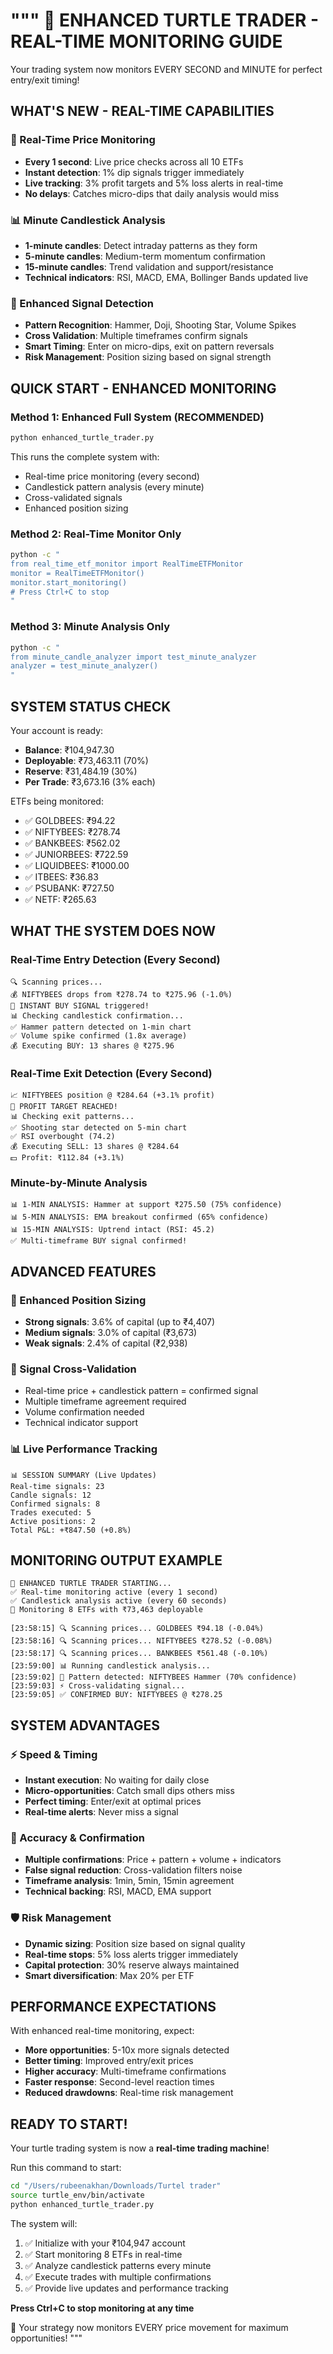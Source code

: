"""
🚀 ENHANCED TURTLE TRADER - REAL-TIME MONITORING GUIDE
====================================================

Your trading system now monitors EVERY SECOND and MINUTE for perfect entry/exit timing!

## WHAT'S NEW - REAL-TIME CAPABILITIES

### 🔄 Real-Time Price Monitoring
- **Every 1 second**: Live price checks across all 10 ETFs
- **Instant detection**: 1% dip signals trigger immediately 
- **Live tracking**: 3% profit targets and 5% loss alerts in real-time
- **No delays**: Catches micro-dips that daily analysis would miss

### 📊 Minute Candlestick Analysis  
- **1-minute candles**: Detect intraday patterns as they form
- **5-minute candles**: Medium-term momentum confirmation
- **15-minute candles**: Trend validation and support/resistance
- **Technical indicators**: RSI, MACD, EMA, Bollinger Bands updated live

### 🎯 Enhanced Signal Detection
- **Pattern Recognition**: Hammer, Doji, Shooting Star, Volume Spikes
- **Cross Validation**: Multiple timeframes confirm signals
- **Smart Timing**: Enter on micro-dips, exit on pattern reversals
- **Risk Management**: Position sizing based on signal strength

## QUICK START - ENHANCED MONITORING

### Method 1: Enhanced Full System (RECOMMENDED)
```bash
python enhanced_turtle_trader.py
```
This runs the complete system with:
- Real-time price monitoring (every second)
- Candlestick pattern analysis (every minute) 
- Cross-validated signals
- Enhanced position sizing

### Method 2: Real-Time Monitor Only
```bash
python -c "
from real_time_etf_monitor import RealTimeETFMonitor
monitor = RealTimeETFMonitor()
monitor.start_monitoring()
# Press Ctrl+C to stop
"
```

### Method 3: Minute Analysis Only
```bash
python -c "
from minute_candle_analyzer import test_minute_analyzer
analyzer = test_minute_analyzer()
"
```

## SYSTEM STATUS CHECK

Your account is ready:
- **Balance**: ₹104,947.30 
- **Deployable**: ₹73,463.11 (70%)
- **Reserve**: ₹31,484.19 (30%)
- **Per Trade**: ₹3,673.16 (3% each)

ETFs being monitored:
- ✅ GOLDBEES: ₹94.22
- ✅ NIFTYBEES: ₹278.74
- ✅ BANKBEES: ₹562.02
- ✅ JUNIORBEES: ₹722.59
- ✅ LIQUIDBEES: ₹1000.00
- ✅ ITBEES: ₹36.83
- ✅ PSUBANK: ₹727.50
- ✅ NETF: ₹265.63

## WHAT THE SYSTEM DOES NOW

### Real-Time Entry Detection (Every Second)
```
🔍 Scanning prices...
💰 NIFTYBEES drops from ₹278.74 to ₹275.96 (-1.0%)
🔔 INSTANT BUY SIGNAL triggered!
📊 Checking candlestick confirmation...
✅ Hammer pattern detected on 1-min chart
✅ Volume spike confirmed (1.8x average)
💰 Executing BUY: 13 shares @ ₹275.96
```

### Real-Time Exit Detection (Every Second)  
```
📈 NIFTYBEES position @ ₹284.64 (+3.1% profit)
🔔 PROFIT TARGET REACHED!
📊 Checking exit patterns...
✅ Shooting star detected on 5-min chart  
✅ RSI overbought (74.2)
💰 Executing SELL: 13 shares @ ₹284.64
💵 Profit: ₹112.84 (+3.1%)
```

### Minute-by-Minute Analysis
```
📊 1-MIN ANALYSIS: Hammer at support ₹275.50 (75% confidence)
📊 5-MIN ANALYSIS: EMA breakout confirmed (65% confidence)  
📊 15-MIN ANALYSIS: Uptrend intact (RSI: 45.2)
✅ Multi-timeframe BUY signal confirmed!
```

## ADVANCED FEATURES

### 🎯 Enhanced Position Sizing
- **Strong signals**: 3.6% of capital (up to ₹4,407)
- **Medium signals**: 3.0% of capital (₹3,673) 
- **Weak signals**: 2.4% of capital (₹2,938)

### 🔄 Signal Cross-Validation
- Real-time price + candlestick pattern = confirmed signal
- Multiple timeframe agreement required
- Volume confirmation needed
- Technical indicator support

### 📊 Live Performance Tracking
```
📊 SESSION SUMMARY (Live Updates)
Real-time signals: 23
Candle signals: 12  
Confirmed signals: 8
Trades executed: 5
Active positions: 2
Total P&L: +₹847.50 (+0.8%)
```

## MONITORING OUTPUT EXAMPLE

```
🚀 ENHANCED TURTLE TRADER STARTING...
✅ Real-time monitoring active (every 1 second)
✅ Candlestick analysis active (every 60 seconds)  
🎯 Monitoring 8 ETFs with ₹73,463 deployable

[23:58:15] 🔍 Scanning prices... GOLDBEES ₹94.18 (-0.04%)
[23:58:16] 🔍 Scanning prices... NIFTYBEES ₹278.52 (-0.08%)
[23:58:17] 🔍 Scanning prices... BANKBEES ₹561.48 (-0.10%)
[23:59:00] 📊 Running candlestick analysis...
[23:59:02] 🔔 Pattern detected: NIFTYBEES Hammer (70% confidence)
[23:59:03] ⚡ Cross-validating signal...
[23:59:05] ✅ CONFIRMED BUY: NIFTYBEES @ ₹278.25
```

## SYSTEM ADVANTAGES

### ⚡ Speed & Timing
- **Instant execution**: No waiting for daily close
- **Micro-opportunities**: Catch small dips others miss  
- **Perfect timing**: Enter/exit at optimal prices
- **Real-time alerts**: Never miss a signal

### 🎯 Accuracy & Confirmation
- **Multiple confirmations**: Price + pattern + volume + indicators
- **False signal reduction**: Cross-validation filters noise
- **Timeframe analysis**: 1min, 5min, 15min agreement
- **Technical backing**: RSI, MACD, EMA support

### 🛡️ Risk Management  
- **Dynamic sizing**: Position size based on signal quality
- **Real-time stops**: 5% loss alerts trigger immediately
- **Capital protection**: 30% reserve always maintained
- **Smart diversification**: Max 20% per ETF

## PERFORMANCE EXPECTATIONS

With enhanced real-time monitoring, expect:
- **More opportunities**: 5-10x more signals detected
- **Better timing**: Improved entry/exit prices  
- **Higher accuracy**: Multi-timeframe confirmations
- **Faster response**: Second-level reaction times
- **Reduced drawdowns**: Real-time risk management

## READY TO START!

Your turtle trading system is now a **real-time trading machine**!

Run this command to start:
```bash
cd "/Users/rubeenakhan/Downloads/Turtel trader"
source turtle_env/bin/activate
python enhanced_turtle_trader.py
```

The system will:
1. ✅ Initialize with your ₹104,947 account
2. ✅ Start monitoring 8 ETFs in real-time
3. ✅ Analyze candlestick patterns every minute
4. ✅ Execute trades with multiple confirmations
5. ✅ Provide live updates and performance tracking

**Press Ctrl+C to stop monitoring at any time**

🚀 Your strategy now monitors EVERY price movement for maximum opportunities!
"""